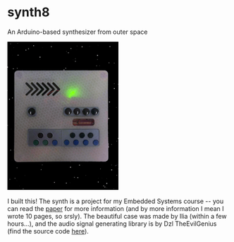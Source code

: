 # synth8
An Arduino-based synthesizer from outer space

<img src="https://raw.githubusercontent.com/joshnatis/assets/master/synth8/synth.png?token=AHP5EJQGTU4KXXAW42IUMCS74TE5W" alt="synth8" width=50%>

I built this! The synth is a project for my Embedded Systems course -- you can read the [paper](https://github.com/joshnatis/synth8/blob/main/paper/synth8.pdf) for more information (and by more information I mean I wrote 10 pages, so srsly). The beautiful case was made by Ilia (within a few hours...), and the audio signal generating library is by Dzl TheEvilGenius (find the source code [here](https://github.com/dzlonline/the_synth)).
